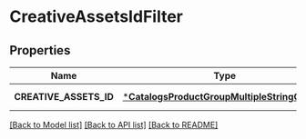 # CreativeAssetsIdFilter

## Properties
Name | Type | Description | Notes
------------ | ------------- | ------------- | -------------
**CREATIVE_ASSETS_ID** | [***CatalogsProductGroupMultipleStringCriteria**](.md) |  | [default to null]

[[Back to Model list]](../README.md#documentation-for-models) [[Back to API list]](../README.md#documentation-for-api-endpoints) [[Back to README]](../README.md)


